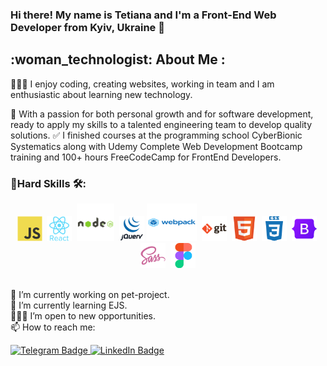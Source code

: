 ### Hi there! My name is Tetiana and I'm a Front-End Web Developer from Kyiv, Ukraine  👋

<h2>:woman_technologist: About Me :</h2>

 👩🏼‍💻 I enjoy coding, creating websites, working in team and I am enthusiastic about learning new technology. 

 🎯 With a passion for both personal growth and for software development, ready to apply my skills to a talented engineering team to develop quality solutions. 
 ✅ I finished courses at the programming school CyberBionic Systematics along with Udemy Complete Web Development Bootcamp training and 100+ hours FreeCodeCamp for FrontEnd Developers.
<br>

### 🚀Hard Skills 🛠: 
<div align="center">
 <img src="https://github.com/devicons/devicon/blob/master/icons/javascript/javascript-original.svg" title="JavaScript" alt="JavaScript" width="40" height="40"/>&nbsp;
 <img src="https://github.com/devicons/devicon/blob/master/icons/react/react-original-wordmark.svg" title="React" alt="React" width="40" height="40"/>&nbsp;
 <img src="https://github.com/devicons/devicon/blob/master/icons/nodejs/nodejs-original-wordmark.svg" title="NodeJS" alt="NodeJS" width="60" height="60"/>&nbsp;
 <img src="https://github.com/devicons/devicon/blob/master/icons/jquery/jquery-original-wordmark.svg" title="Jquery" **alt="Jquery" width="40" height="40"/>
 <img src="https://github.com/devicons/devicon/blob/master/icons/webpack/webpack-original-wordmark.svg" title="Webpack" **alt="Webpack" width="80" height="60"/>&nbsp;
  <img src="https://github.com/devicons/devicon/blob/master/icons/git/git-original-wordmark.svg" title="Git" **alt="Git" width="40" height="40"/>&nbsp;
 <img src="https://github.com/devicons/devicon/blob/master/icons/html5/html5-original.svg" title="HTML5" alt="HTML" width="40" height="40"/>&nbsp;
    <img src="https://github.com/devicons/devicon/blob/master/icons/css3/css3-plain-wordmark.svg"  title="CSS3" alt="CSS" width="40" height="40"/>&nbsp;
   <img src="https://github.com/devicons/devicon/blob/master/icons/bootstrap/bootstrap-original.svg" title="Bootstrap" **alt="Bootstrap" width="40" height="40"/>&nbsp;
  <img src="https://github.com/devicons/devicon/blob/master/icons/sass/sass-original.svg" title="SASS" **alt="SASS" width="40" height="40"/>&nbsp;
<img src="https://github.com/devicons/devicon/blob/master/icons/figma/figma-original.svg" title="Figma" **alt="Figma" width="40" height="40"/>
 </div>
<br>

🔭 I’m currently working on pet-project.<br>
🌱 I’m currently learning EJS.<br>
👩🏼‍🏫 I’m open to new opportunities.<br>
📫 How to reach me:<br>

<span><a href="tg://resolve?domain=@Bublik_251">
<a href="https://telegram.me/Bublik_251">
   <img src="https://img.shields.io/badge/Telegram-blue?style=for-the-badge&logo=telegram&logoColor=white" alt="Telegram Badge"/>
 </a>
<a href="https://www.linkedin.com/in/tetiana-brodiana-bb620963/">
   <img src="https://img.shields.io/badge/LinkedIn-blue?style=for-the-badge&logo=linkedin&logoColor=white" alt="LinkedIn Badge"/>
</a>
  </span>
<!--
**TBrodiana/TBrodiana** is a ✨ _special_ ✨ repository because its `README.md` (this file) appears on your GitHub profile.

Here are some ideas to get you started:

- 🔭 I’m currently working on ...
- 🌱 I’m currently learning ...
- 👯 I’m looking to collaborate on ...
- 🤔 I’m looking for help with ...
- 💬 Ask me about ...
- 📫 How to reach me: ...
- 😄 Pronouns: ...
- ⚡ Fun fact: ...
-->

